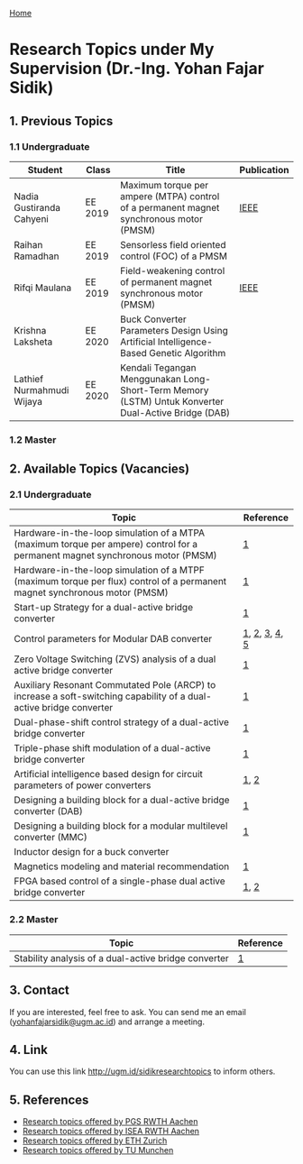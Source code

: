 [Home](https://github.com/Dr-Sidik/.github/blob/main/README.md)

# Research Topics under My Supervision (Dr.-Ing. Yohan Fajar Sidik)

## 1. Previous Topics

### 1.1 Undergraduate

| Student  |  Class  |  Title  | Publication  |   
|---|---|---|---|
| Nadia Gustiranda Cahyeni   | EE 2019  |  Maximum torque per ampere (MTPA) control of a permanent magnet synchronous motor (PMSM) |   [IEEE](https://ieeexplore.ieee.org/abstract/document/10317697) |
| Raihan Ramadhan | EE 2019 | Sensorless field oriented control (FOC) of a PMSM |  |
| Rifqi Maulana | EE 2019 | Field-weakening control of permanent magnet synchronous motor (PMSM) | [IEEE](https://ieeexplore.ieee.org/abstract/document/10317741) |
| Krishna Laksheta | EE 2020 | Buck Converter Parameters Design Using Artificial Intelligence-Based Genetic Algorithm | |
| Lathief Nurmahmudi Wijaya | EE 2020 | Kendali Tegangan Menggunakan Long-Short-Term Memory (LSTM) Untuk Konverter Dual-Active Bridge (DAB) | |

### 1.2 Master

## 2. Available Topics (Vacancies)

### 2.1 Undergraduate

| Topic | Reference |
| ---   |  ---     |
| Hardware-in-the-loop simulation of a MTPA (maximum torque per ampere) control for a permanent magnet synchronous motor (PMSM) | [1](https://repository.tudelft.nl/islandora/object/uuid:826849d2-32e1-400a-a7a3-de1b9201d97a?collection=education) |
| Hardware-in-the-loop simulation of a MTPF (maximum torque per flux) control of a permanent magnet synchronous motor (PMSM) | [1](https://ieeexplore.ieee.org/abstract/document/7841413) |
| Start-up Strategy for a dual-active bridge converter | [1](https://ieeexplore.ieee.org/abstract/document/10121643) |
| Control parameters for Modular DAB converter | [1](https://ieeexplore.ieee.org/abstract/document/7403968), [2](https://ieeexplore.ieee.org/stamp/stamp.jsp?tp=&arnumber=6626418), [3](https://publications.rwth-aachen.de/record/834674/files/834674.pdf), [4](https://ieeexplore.ieee.org/abstract/document/8056215), [5](https://ieeexplore.ieee.org/stamp/stamp.jsp?tp=&arnumber=9663164) |
| Zero Voltage Switching (ZVS) analysis of a dual active bridge converter | [1](https://ieeexplore.ieee.org/abstract/document/9146771) |
| Auxiliary Resonant Commutated Pole (ARCP) to increase a soft-switching capability of a dual-active bridge converter | [1](https://ieeexplore.ieee.org/stamp/stamp.jsp?tp=&arnumber=6910857) |
| Dual-phase-shift control strategy of a dual-active bridge converter | [1](https://ieeexplore.ieee.org/document/5944548) |
| Triple-phase shift modulation of a dual-active bridge converter | [1](https://ieeexplore.ieee.org/abstract/document/7778233) |
| Artificial intelligence based design for circuit parameters of power converters | [1](https://ieeexplore.ieee.org/document/9457042), [2](https://ieeexplore.ieee.org/stamp/stamp.jsp?tp=&arnumber=9296920) |
| Designing a building block for a dual-active bridge converter (DAB) | [1](https://www.taraztechnologies.com/product/power-electronics-modules/power/full-bridge-inverter-development-kit/) |
| Designing a building block for a modular multilevel converter (MMC) | [1](https://www.taraztechnologies.com/product/power-electronics-modules/power/half-bridge-mppt-development-kit/) |
| Inductor design for a buck converter | |
| Magnetics modeling and material recommendation | [1](https://ieeexplore.ieee.org/abstract/document/10232911) |
| FPGA based control of a single-phase dual active bridge converter | [1](https://ieeexplore.ieee.org/abstract/document/6020548), [2](https://ieeexplore.ieee.org/stamp/stamp.jsp?tp=&arnumber=7048698) |

### 2.2 Master

| Topic | Reference |
| ---   |  ---     |
| Stability analysis of a dual-active bridge converter | [1](https://ieeexplore.ieee.org/abstract/document/9468398) |

## 3. Contact

If you are interested, feel free to ask. You can send me an email (yohanfajarsidik@ugm.ac.id) and arrange a meeting.

## 4. Link

You can use this link http://ugm.id/sidikresearchtopics to inform others.

## 5. References

- [Research topics offered by PGS RWTH Aachen](https://www.pgs.eonerc.rwth-aachen.de/cms/E-ON-ERC-PGS/Studium/~euyl/Studien-und-Abschlussarbeiten/lidx/1/)
- [Research topics offered by ISEA RWTH Aachen](https://www.isea.rwth-aachen.de/cms/ISEA/Studium/~pcwk/Studien-und-Abschlussarbeiten/lidx/1/)
- [Research topics offered by ETH Zurich](https://pes.ee.ethz.ch/education/semester-and-master-theses.html)
- [Research topics offered by TU Munchen](https://www.epe.ed.tum.de/en/hlu/student-projects-1/open-topics/)
  
